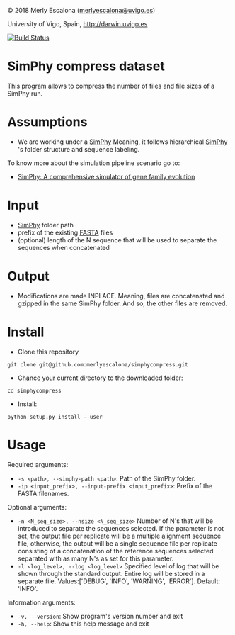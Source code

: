 
© 2018 Merly Escalona (<merlyescalona@uvigo.es>)

University of Vigo, Spain, http://darwin.uvigo.es

[![Build Status](https://travis-ci.org/merlyescalona/simphycompress.svg?branch=master)](https://travis-ci.org/merlyescalona/simphycompress)

# SimPhy compress dataset

This program allows to compress the number of files and file sizes of a SimPhy run.

# Assumptions

- We are working under a [SimPhy](https://github.com/adamallo/simphy) Meaning, it follows hierarchical  [SimPhy](https://github.com/adamallo/simphy) 's folder structure and sequence
labeling.

To know more about the simulation pipeline scenario go to:

- [SimPhy: A comprehensive simulator of gene family evolution ](https://github.com/adamallo/simphy)

# Input

- [SimPhy](https://github.com/adamallo/simphy) folder path
- prefix of the existing [FASTA](https://en.wikipedia.org/wiki/FASTA_format) files
- (optional) length of the N sequence that will be used to separate the sequences when concatenated

# Output

- Modifications are made INPLACE. Meaning, files are concatenated and gzipped in the same SimPhy folder. And so,
the other files are removed.

# Install

- Clone this repository

```
git clone git@github.com:merlyescalona/simphycompress.git
```

- Chance your current directory to the downloaded folder:

```
cd simphycompress
```

- Install:

```
python setup.py install --user
```

# Usage

Required arguments:
- `-s <path>, --simphy-path <path>`: Path of the SimPhy folder.
- `-ip <input_prefix>, --input-prefix <input_prefix>`: Prefix of the FASTA filenames.

Optional arguments:
- `-n <N_seq_size>, --nsize <N_seq_size>`
    Number of N's that will be introduced to separate the sequences selected. If the parameter is not set, the output file per replicate will be a multiple alignment sequence file, otherwise, the output will be a single sequence file per replicate consisting of a concatenation of the reference sequences selected separated with as many N's as set for this parameter.
- `-l <log_level>, --log <log_level>`
    Specified level of log that will be shown through the standard output. Entire log will be stored in a separate file. Values:['DEBUG', 'INFO', 'WARNING', 'ERROR']. Default: 'INFO'.

Information arguments:
  - `-v, --version`: Show program's version number and exit
  - `-h, --help`:    Show this help message and exit
